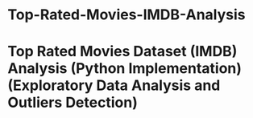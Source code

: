 # Top-Rated-Movies-IMDB-Analysis

# Top Rated Movies Dataset (IMDB) Analysis (Python Implementation) (Exploratory Data Analysis and Outliers Detection)

